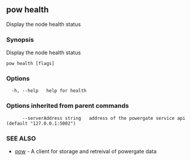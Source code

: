 ## pow health

Display the node health status

### Synopsis

Display the node health status

```
pow health [flags]
```

### Options

```
  -h, --help   help for health
```

### Options inherited from parent commands

```
      --serverAddress string   address of the powergate service api (default "127.0.0.1:5002")
```

### SEE ALSO

* [pow](pow.md)	 - A client for storage and retreival of powergate data

